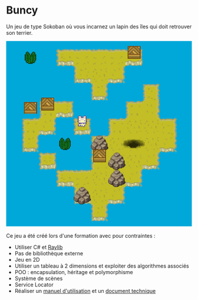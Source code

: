 # Buncy

Un jeu de type Sokoban où vous incarnez un lapin des îles qui doit retrouver son terrier.

![Aperçu du jeu](preview.jpg)

Ce jeu a été créé lors d'une formation avec pour contraintes :

- Utiliser C# et [Raylib](https://www.raylib.com/)
- Pas de bibliothèque externe
- Jeu en 2D
- Utiliser un tableau à 2 dimensions et exploiter des algorithmes associés
- POO : encapsulation, héritage et polymorphisme
- Système de scènes
- Service Locator
- Réaliser un [manuel d'utilisation](docs/notice.md) et un [document technique](docs/tech.md)